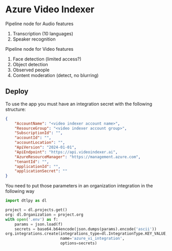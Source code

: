 # Azure Video Indexer

Pipeline node for Audio features

1. Transcription (10 languages)
2. Speaker recognition

Pipeline node for Video features

1. Face detection (limited access?)
2. Object detection
3. Observed people
4. Content moderation (detect, no blurring)

## Deploy

To use the app you must have an integration secret with the following structure:

```json
{
    "AccountName": "<video indexer account name>",
    "ResourceGroup": "<video indexer account group>",
    "SubscriptionId": "",
    "accountId": "",
    "accountLocation": "",
    "ApiVersion": "2024-01-01",
    "ApiEndpoint": "https://api.videoindexer.ai",
    "AzureResourceManager": "https://management.azure.com",
    "tenantId": "",
    "applicationId": "",
    "applicationSecret": ""
}
```

You need to put those parameters in an organization integration in the following way

```python
import dtlpy as dl

project = dl.projects.get()
org: dl.Organization = project.org
with open('.env') as f:
    params = json.load(f)
    secrets = base64.b64encode(json.dumps(params).encode('ascii'))
org.integrations.create(integrations_type=dl.IntegrationType.KEY_VALUE,
                        name='azure_vi_integration',
                        options=secrets)
```